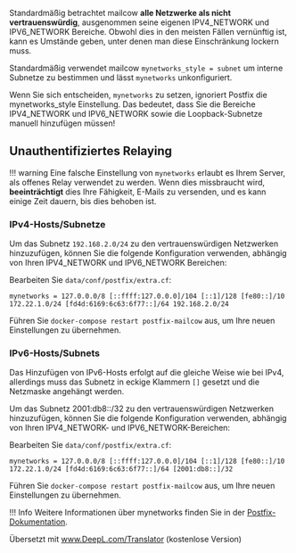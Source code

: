 Standardmäßig betrachtet mailcow **alle Netzwerke als nicht vertrauenswürdig**, ausgenommen seine eigenen IPV4_NETWORK und IPV6_NETWORK Bereiche. Obwohl dies in den meisten Fällen vernünftig ist, kann es Umstände geben, unter denen man diese Einschränkung lockern muss.

Standardmäßig verwendet mailcow `mynetworks_style = subnet` um interne Subnetze zu bestimmen und lässt `mynetworks` unkonfiguriert.

Wenn Sie sich entscheiden, `mynetworks` zu setzen, ignoriert Postfix die mynetworks_style Einstellung. Das bedeutet, dass Sie die Bereiche IPV4_NETWORK und IPV6_NETWORK sowie die Loopback-Subnetze manuell hinzufügen müssen!

## Unauthentifiziertes Relaying

!!! warning
    Eine falsche Einstellung von `mynetworks` erlaubt es Ihrem Server, als offenes Relay verwendet zu werden. Wenn dies missbraucht wird, **beeinträchtigt** dies Ihre Fähigkeit, E-Mails zu versenden, und es kann einige Zeit dauern, bis dies behoben ist.

### IPv4-Hosts/Subnetze

Um das Subnetz `192.168.2.0/24` zu den vertrauenswürdigen Netzwerken hinzuzufügen, können Sie die folgende Konfiguration verwenden, abhängig von Ihren IPV4_NETWORK und IPV6_NETWORK Bereichen:

Bearbeiten Sie `data/conf/postfix/extra.cf`:

```
mynetworks = 127.0.0.0/8 [::ffff:127.0.0.0]/104 [::1]/128 [fe80::]/10 172.22.1.0/24 [fd4d:6169:6c63:6f77::]/64 192.168.2.0/24
```

Führen Sie `docker-compose restart postfix-mailcow` aus, um Ihre neuen Einstellungen zu übernehmen.

### IPv6-Hosts/Subnets

Das Hinzufügen von IPv6-Hosts erfolgt auf die gleiche Weise wie bei IPv4, allerdings muss das Subnetz in eckige Klammern `[]` gesetzt und die Netzmaske angehängt werden.

Um das Subnetz 2001:db8::/32 zu den vertrauenswürdigen Netzwerken hinzuzufügen, können Sie die folgende Konfiguration verwenden, abhängig von Ihren IPV4_NETWORK- und IPV6_NETWORK-Bereichen:

Bearbeiten Sie `data/conf/postfix/extra.cf`:

``` 
mynetworks = 127.0.0.0/8 [::ffff:127.0.0.0]/104 [::1]/128 [fe80::]/10 172.22.1.0/24 [fd4d:6169:6c63:6f77::]/64 [2001:db8::]/32
```

Führen Sie `docker-compose restart postfix-mailcow` aus, um Ihre neuen Einstellungen zu übernehmen.

!!! Info
    Weitere Informationen über mynetworks finden Sie in der [Postfix-Dokumentation](http://www.postfix.org/postconf.5.html#mynetworks).

Übersetzt mit www.DeepL.com/Translator (kostenlose Version)